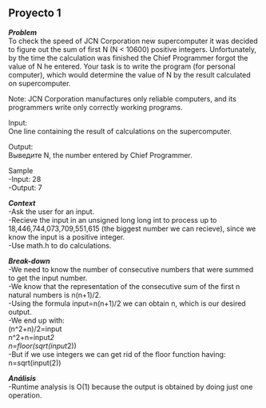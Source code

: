 Proyecto 1
-------------------------------------------------------------------------------------------------------------------
***Problem***  
To check the speed of JCN Corporation new supercomputer it was decided to figure out the sum of first N (N < 10600) positive integers. Unfortunately, by the time the calculation was finished the Chief Programmer forgot the value of N he entered. Your task is to write the program (for personal computer), which would determine the value of N by the result calculated on supercomputer.

Note: JCN Corporation manufactures only reliable computers, and its programmers write only correctly working programs.

Input:  
One line containing the result of calculations on the supercomputer.

Output:  
Выведите N, the number entered by Chief Programmer.

Sample  
-Input: 28  
-Output: 7  

***Context***  
-Ask the user for an input.  
-Recieve the input in an unsigned long long int to process up to 18,446,744,073,709,551,615 (the biggest number we can recieve), since we know the input is a positive integer.  
-Use math.h to do calculations.

***Break-down***  
-We need to know the number of consecutive numbers that were summed to get the input number.  
-We know that the representation of the consecutive sum of the first n natural numbers is n(n+1)/2.  
-Using the formula input=n(n+1)/2 we can obtain n, which is our desired output.  
-We end up with:  
					(n^2+n)/2=input  
					n^2+n=input*2  
					n=floor(sqrt(input*2))  
-But if we use integers we can get rid of the floor function having: n=sqrt(input(2))

***Análisis***  
-Runtime analysis is O(1) because the output is obtained by doing just one operation.
